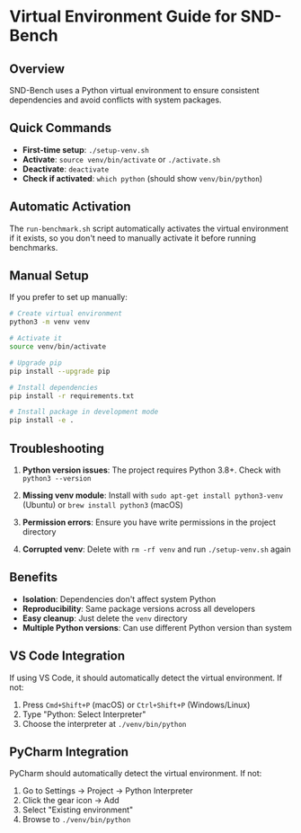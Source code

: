 # Virtual Environment Guide for SND-Bench

## Overview

SND-Bench uses a Python virtual environment to ensure consistent dependencies and avoid conflicts with system packages.

## Quick Commands

- **First-time setup**: `./setup-venv.sh`
- **Activate**: `source venv/bin/activate` or `./activate.sh`
- **Deactivate**: `deactivate`
- **Check if activated**: `which python` (should show `venv/bin/python`)

## Automatic Activation

The `run-benchmark.sh` script automatically activates the virtual environment if it exists, so you don't need to manually activate it before running benchmarks.

## Manual Setup

If you prefer to set up manually:

```bash
# Create virtual environment
python3 -m venv venv

# Activate it
source venv/bin/activate

# Upgrade pip
pip install --upgrade pip

# Install dependencies
pip install -r requirements.txt

# Install package in development mode
pip install -e .
```

## Troubleshooting

1. **Python version issues**: The project requires Python 3.8+. Check with `python3 --version`

2. **Missing venv module**: Install with `sudo apt-get install python3-venv` (Ubuntu) or `brew install python3` (macOS)

3. **Permission errors**: Ensure you have write permissions in the project directory

4. **Corrupted venv**: Delete with `rm -rf venv` and run `./setup-venv.sh` again

## Benefits

- **Isolation**: Dependencies don't affect system Python
- **Reproducibility**: Same package versions across all developers
- **Easy cleanup**: Just delete the `venv` directory
- **Multiple Python versions**: Can use different Python version than system

## VS Code Integration

If using VS Code, it should automatically detect the virtual environment. If not:

1. Press `Cmd+Shift+P` (macOS) or `Ctrl+Shift+P` (Windows/Linux)
2. Type "Python: Select Interpreter"
3. Choose the interpreter at `./venv/bin/python`

## PyCharm Integration

PyCharm should automatically detect the virtual environment. If not:

1. Go to Settings → Project → Python Interpreter
2. Click the gear icon → Add
3. Select "Existing environment"
4. Browse to `./venv/bin/python`